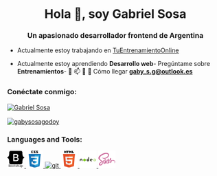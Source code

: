 <h1 align="center">Hola 👋, soy Gabriel Sosa</h1>
<h3 align="center">Un apasionado desarrollador frontend de Argentina</h3>


- Actualmente estoy trabajando en [TuEntrenamientoOnline](https://github.com/GabrielSosa1/tuentrenamientoonline-43010.git)

- Actualmente estoy aprendiendo **Desarrollo web**- Pregúntame sobre **Entrenamientos**- 🌱 📫 🔭 💬 Cómo llegar **gaby_s.g@outlook.es**





<h3 align="left">Conéctate conmigo:</h3>
<p align="left"><a href="https://fb.com/gabriel sosa" target="blank"><img align="center" src="https://raw.githubusercontent.com/rahuldkjain/github-profile-readme-generator/master/src/images/icons/Social/facebook.svg" alt="Gabriel Sosa" height="30" width="40" /></a>


<a href="https://instagram.com/gabysosagodoy" target="blank"><img align="center" src="https://raw.githubusercontent.com/rahuldkjain/github-profile-readme-generator/master/src/images/icons/Social/instagram.svg" alt="gabysosagodoy" height="30" width="40" /></a></p>

<h3 align="left">Languages and Tools:</h3>

<p align="left"> <a href="https://getbootstrap.com" target="_blank" rel="noreferrer"> <img src="https://raw.githubusercontent.com/devicons/devicon/master/icons/bootstrap/bootstrap-plain-wordmark.svg" alt="bootstrap" width="40" height="40"/> </a> <a href="https://www.w3schools.com/css/" target="_blank" rel="noreferrer"> <img src="https://raw.githubusercontent.com/devicons/devicon/master/icons/css3/css3-original-wordmark.svg" alt="css3" width="40" height="40"/> </a> <a href="https://git-scm.com/" target="_blank" rel="noreferrer"> <img src="https://www.vectorlogo.zone/logos/git-scm/git-scm-icon.svg" alt="git" width="40" height="40"/> </a> <a href="https://www.w3.org/html/" target="_blank" rel="noreferrer"> <img src="https://raw.githubusercontent.com/devicons/devicon/master/icons/html5/html5-original-wordmark.svg" alt="html5" width="40" height="40"/> </a> <a href="https://nodejs.org" target="_blank" rel="noreferrer"> <img src="https://raw.githubusercontent.com/devicons/devicon/master/icons/nodejs/nodejs-original-wordmark.svg" alt="nodejs" width="40" height="40"/> </a> <a href="https://sass-lang.com" target="_blank" rel="noreferrer"> <img src="https://raw.githubusercontent.com/devicons/devicon/master/icons/sass/sass-original.svg" alt="sass" width="40" height="40"/> </a> </p>